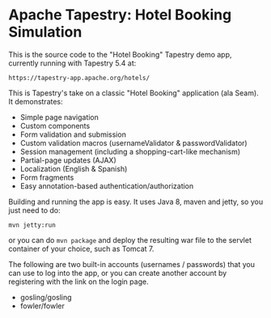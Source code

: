 # Apache Tapestry: Hotel Booking Simulation

This is the source code to the "Hotel Booking" Tapestry demo app, currently
running with Tapestry 5.4 at:

	https://tapestry-app.apache.org/hotels/

This is Tapestry's take on a classic "Hotel Booking" application (ala Seam). It
demonstrates:

* Simple page navigation
* Custom components
* Form validation and submission
* Custom validation macros (usernameValidator & passwordValidator)
* Session management (including a shopping-cart-like mechanism)
* Partial-page updates (AJAX)
* Localization (English & Spanish)
* Form fragments
* Easy annotation-based authentication/authorization

Building and running the app is easy. It uses Java 8, maven and jetty, so you
just need to do:

    mvn jetty:run

or you can do `mvn package` and deploy the resulting war file to the servlet
container of your choice, such as Tomcat 7.

The following are two built-in accounts (usernames / passwords) that you can
use to log into the app, or you can create another account by registering with
the link on the login page.

* gosling/gosling
* fowler/fowler

